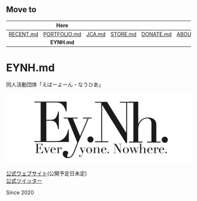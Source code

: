 ## Move to
||Here||||||
|:-:|:-:|:-:|:-:|:-:|:-:|:-:|
|[RECENT.md](https://github.com/yustier/yustier/blob/master/RECENT.md)|[PORTFOLIO.md](https://github.com/yustier/yustier/blob/master/PORTFOLIO.md)|[JCA.md](https://github.com/yustier/yustier/blob/master/JCA.md)|[STORE.md](https://github.com/yustier/yustier/blob/master/STORE.md)|[DONATE.md](https://github.com/yustier/yustier/blob/master/DONATE.md)|[ABOUT.md](https://github.com/yustier/yustier/blob/master/ABOUT.md)|[README.md](https://github.com/yustier/yustier/blob/master/README.md)|
||**EYNH.md**||||||


# EYNH.md
同人活動団体「えばーよーん・なうひあ」

![eynh_logo_t.png](https://raw.githubusercontent.com/yustier/yustier/master/resource/eynh_logo_t.png)

[公式ウェブサイト](https://everyonenowhere.wixsite.com/eynh)(公開予定日未定)  
[公式ツイッター](https://twitter.com/everyonenowhere)


Since 2020

<!---
Copyright 2020 Airoku
-->
